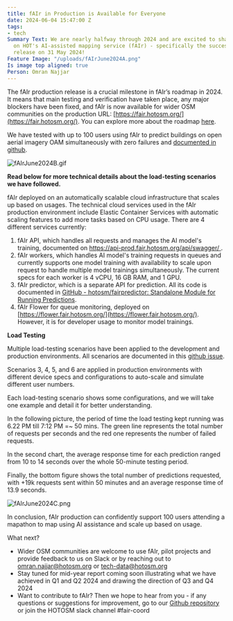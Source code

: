 ```yaml
---
title: fAIr in Production is Available for Everyone
date: 2024-06-04 15:47:00 Z
tags:
- tech
Summary Text: We are nearly halfway through 2024 and are excited to share some updates
  on HOT's AI-assisted mapping service (fAIr) - specifically the successful fAIr production
  release on 31 May 2024!
Feature Image: "/uploads/fAIrJune2024A.png"
Is image top aligned: true
Person: Omran Najjar
---
```


The fAIr production release is a crucial milestone in fAIr’s roadmap in 2024. It means that main testing and verification have taken place, any major blockers have been fixed, and fAIr is now available for wider OSM communities on the production URL: [https://fair.hotosm.org/](https://fair.hotosm.org/).  You can explore more about the roadmap [here](https://app.asana.com/read-only/fAIr/33036889070162/c021cbff3e3f986c02f01e891065c849/timeline). 

We have tested with up to 100 users using fAIr to predict buildings on open aerial imagery OAM simultaneously with zero failures and [documented in github](https://github.com/hotosm/fairpredictor/issues/9#issuecomment-2127000592). 

![fAIrJune2024B.gif](/uploads/fAIrJune2024B.gif)

**Read below for more technical details about the load-testing scenarios we have followed.**

fAIr deployed on an automatically scalable cloud infrastructure that scales up based on usages. The technical cloud services used in the fAIr production environment include Elastic Container Services with automatic scaling features to add more tasks based on CPU usage. There are 4 different services currently:
1. fAIr API, which handles all requests and manages the AI model's training, documented on [https://api-prod.fair.hotosm.org/api/swagger/ ](https://api-prod.fair.hotosm.org/api/swagger/).
2. fAIr workers, which handles AI model's training requests in queues and currently supports one model training with availability to scale upon request to handle multiple model trainings simultaneously. The current specs for each worker is 4 vCPU, 16 GB RAM, and 1 GPU.
3. fAIr predictor, which is a separate API for prediction. All its code is documented in [GitHub - hotosm/fairpredictor: Standalone Module for Running Predictions](https://github.com/hotosm/fairpredictor).
4. fAIr Flower for queue monitoring, deployed on [https://flower.fair.hotosm.org/](https://flower.fair.hotosm.org/). However, it is for developer usage to monitor model trainings.

**Load Testing**

Multiple load-testing scenarios have been applied to the development and production environments. All scenarios are documented in this [github issue](https://github.com/hotosm/fairpredictor/issues/9). 

Scenarios 3, 4, 5, and 6 are applied in production environments with different device specs and configurations to auto-scale and simulate different user numbers.

Each load-testing scenario shows some configurations, and we will take one example and detail it for better understanding.

In the following picture, the period of time the load testing kept running was 6.22 PM till 7:12 PM =~ 50 mins. The green line represents the total number of requests per seconds and the red one represents the number of failed requests.

In the second chart, the average response time for each prediction ranged from 10 to 14 seconds over the whole 50-minute testing period.

Finally, the bottom figure shows the total number of predictions requested, with +19k requests sent within 50 minutes and an average response time of 13.9 seconds.

![fAIrJune2024C.png](/uploads/fAIrJune2024C.png)

In conclusion, fAIr production can confidently support 100 users attending a mapathon to map using AI assistance and scale up based on usage.

What next?

* Wider OSM communities are welcome to use fAIr, pilot projects and provide feedback to us on Slack or by reaching out to [omran.najjar@hotosm.org](mailto:omran.najjar@hotosm.org) or [tech-data@hotosm.org](mailto:tech-data@hotosm.org)
* Stay tuned for mid-year report coming soon illustrating what we have achieved in Q1 and Q2 2024 and drawing the direction of Q3 and Q4 2024
* Want to contribute to fAIr? Then we hope to hear from you - if any questions or suggestions for improvement, go to our [Github repository](https://github.com/hotosm/fAIr) or join the HOTOSM slack channel #fair-coord

